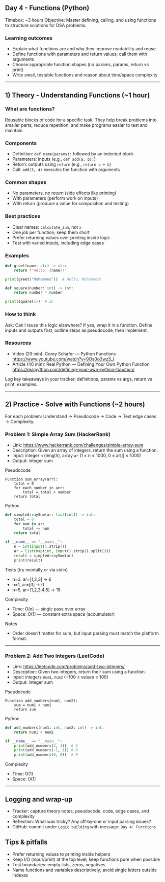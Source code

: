 ﻿## Day 4 - Functions (Python)

Timebox: ~3 hours
Objective: Master defining, calling, and using functions to structure solutions for DSA problems.

### Learning outcomes
- Explain what functions are and why they improve readability and reuse
- Define functions with parameters and return values; call them with arguments
- Choose appropriate function shapes (no params, params, return vs print)
- Write small, testable functions and reason about time/space complexity

---

## 1) Theory - Understanding Functions (~1 hour)

### What are functions?
Reusable blocks of code for a specific task. They help break problems into smaller parts, reduce repetition, and make programs easier to test and maintain.

### Components
- Definition: `def name(params):` followed by an indented block
- Parameters: inputs (e.g., `def add(a, b):`)
- Return: outputs using `return` (e.g., `return a + b`)
- Call: `add(3, 4)` executes the function with arguments

### Common shapes
- No parameters, no return (side effects like printing)
- With parameters (perform work on inputs)
- With return (produce a value for composition and testing)

### Best practices
- Clear names: `calculate_sum`, not `x`
- One job per function; keep them short
- Prefer returning values over printing inside logic
- Test with varied inputs, including edge cases

### Examples
```python
def greet(name: str) -> str:
	return f"Hello, {name}!"

print(greet("Mohammed"))  # Hello, Mohammed!
```

```python
def square(number: int) -> int:
	return number * number

print(square(5))  # 25
```

### How to think
Ask: Can I reuse this logic elsewhere? If yes, wrap it in a function. Define inputs and outputs first, outline steps as pseudocode, then implement.

### Resources
- Video (20 min): Corey Schafer — Python Functions
  https://www.youtube.com/watch?v=9Os0o3wzS_I
- Article (40 min): Real Python — Defining Your Own Python Function
  https://realpython.com/defining-your-own-python-function/

Log key takeaways in your tracker: definitions, params vs args, return vs print, examples.

---

## 2) Practice - Solve with Functions (~2 hours)
For each problem: Understand → Pseudocode → Code → Test edge cases → Complexity.

### Problem 1: Simple Array Sum (HackerRank)
- Link: https://www.hackerrank.com/challenges/simple-array-sum
- Description: Given an array of integers, return the sum using a function.
- Input: integer `n` (length), array `ar` (1 ≤ n ≤ 1000, 0 ≤ ar[i] ≤ 1000)
- Output: integer sum

Pseudocode
```
Function sum_array(arr):
	total = 0
	for each number in arr:
		total = total + number
	return total
```

Python
```python
def simpleArraySum(ar: list[int]) -> int:
	total = 0
	for num in ar:
		total += num
	return total

if __name__ == "__main__":
	n = int(input().strip())
	ar = list(map(int, input().strip().split()))
	result = simpleArraySum(ar)
	print(result)
```

Tests (try mentally or via stdin)
- n=3, ar=[1,2,3] → 6
- n=1, ar=[0] → 0
- n=5, ar=[1,2,3,4,5] → 15

Complexity
- Time: O(n) — single pass over array
- Space: O(1) — constant extra space (accumulator)

Notes
- Order doesn’t matter for sum, but input parsing must match the platform format.

---

### Problem 2: Add Two Integers (LeetCode)
- Link: https://leetcode.com/problems/add-two-integers/
- Description: Given two integers, return their sum using a function.
- Input: integers `num1`, `num2` (−100 ≤ values ≤ 100)
- Output: integer sum

Pseudocode
```
Function add_numbers(num1, num2):
	sum = num1 + num2
	return sum
```

Python
```python
def add_numbers(num1: int, num2: int) -> int:
	return num1 + num2

if __name__ == "__main__":
	print(add_numbers(2, 3))  # 5
	print(add_numbers(-1, 1)) # 0
	print(add_numbers(0, 0))  # 0
```

Complexity
- Time: O(1)
- Space: O(1)

---

## Logging and wrap‑up
- Tracker: capture theory notes, pseudocode, code, edge cases, and complexity
- Reflection: What was tricky? Any off‑by‑one or input parsing issues?
- GitHub: commit under `Logic building` with message: `Day 4: Functions`

## Tips & pitfalls
- Prefer returning values to printing inside helpers
- Keep I/O (input/print) at the top level; keep functions pure when possible
- Test boundaries: empty lists, zeros, negatives
- Name functions and variables descriptively; avoid single letters outside indexes

